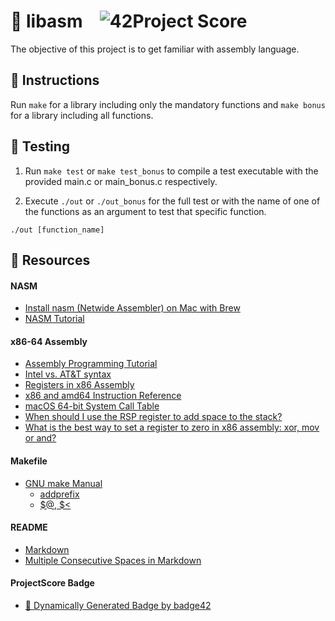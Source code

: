 # :large_orange_diamond: libasm &ensp; ![42Project Score](https://badge42.herokuapp.com/api/project/floogman/libasm)

The objective of this project is to get familiar with assembly language.

## :small_orange_diamond: Instructions

Run `make` for a library including only the mandatory functions and `make bonus` for a library including all functions.

## :small_orange_diamond: Testing

1. Run `make test` or `make test_bonus` to compile a test executable with the provided main.c or main_bonus.c respectively.

2. Execute `./out` or `./out_bonus` for the full test or with the name of one of the functions as an argument to test that specific function.
```
./out [function_name]
```

## :small_orange_diamond: Resources
#### NASM
- [Install nasm (Netwide Assembler) on Mac with Brew](https://brewinstall.org/install-nasm-on-mac-with-brew/)
- [NASM Tutorial](https://cs.lmu.edu/~ray/notes/nasmtutorial/)
#### x86-64 Assembly
- [Assembly Programming Tutorial](https://www.tutorialspoint.com/assembly_programming/index.htm)
- [Intel vs. AT&T syntax](http://staffwww.fullcoll.edu/aclifton/courses/cs241/syntax.html)
- [Registers in x86 Assembly](https://www.cs.uaf.edu/2017/fall/cs301/lecture/09_11_registers.html)
- [x86 and amd64 Instruction Reference](https://www.felixcloutier.com/x86/index.html)
- [macOS 64-bit System Call Table](https://fossies.org/linux/radare/libr/syscall/d/darwin-x86-64.sdb.txt)
- [When should I use the RSP register to add space to the stack?](https://stackoverflow.com/questions/55422522/when-should-i-use-the-rsp-register-to-add-space-to-the-stack)
- [What is the best way to set a register to zero in x86 assembly: xor, mov or and?](https://stackoverflow.com/questions/33666617/what-is-the-best-way-to-set-a-register-to-zero-in-x86-assembly-xor-mov-or-and)
#### Makefile
- [GNU make Manual](https://www.gnu.org/software/make/manual/make.html)
    - [addprefix](https://www.gnu.org/software/make/manual/make.html#File-Name-Functions)
    - [$@, $<](https://www.gnu.org/software/make/manual/html_node/Automatic-Variables.html#Automatic-Variables)
#### README
- [Markdown](https://docs.github.com/en/github/writing-on-github/getting-started-with-writing-and-formatting-on-github/basic-writing-and-formatting-syntax)
- [Multiple Consecutive Spaces in Markdown](https://steemit.com/markdown/@jamesanto/how-to-add-multiple-spaces-between-texts-in-markdown)
#### ProjectScore Badge
- [🚀 Dynamically Generated Badge by badge42](https://github.com/JaeSeoKim/badge42)
